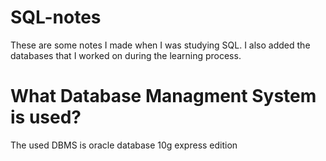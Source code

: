 # SQL-notes
These are some notes I made when I was studying SQL. I also added the databases that I worked on during the learning process.

# What Database Managment System is used?
The used DBMS is oracle database 10g express edition
